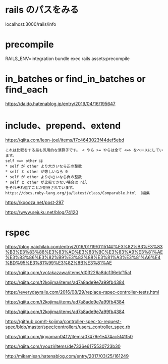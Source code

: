 # rails のパスをみる
localhost:3000/rails/info

# precompile
RAILS_ENV=integration bundle exec rails assets:precompile

# in_batches or find_in_batches or find_each
https://daido.hatenablog.jp/entry/2019/04/16/195647

# include、prepend、extend
https://qiita.com/leon-joel/items/f7c4643023f44def5ebd

```
これは比較をする最も汎用的な演算子です。 < やら >= やらは全て <=> をベースにしています。
self <=> other は
* self が other より大きいなら正の整数
* self と other が等しいなら 0
* self が other より小さいなら負の整数
* self と other が比較できない場合は nil
をそれぞれ返すことが期待されています。
https://docs.ruby-lang.org/ja/latest/class/Comparable.html （編集
```

https://koooza.net/post-297

https://www.sejuku.net/blog/74120

# rspec
https://blog.naichilab.com/entry/2016/01/19/011514#%E3%82%B3%E3%83%B3%E3%83%88%E3%83%AD%E3%83%BC%E3%83%A9%E3%81%AE%E3%83%86%E3%82%B9%E3%83%88%E3%81%A3%E3%81%A6%E4%BD%95%E3%81%99%E3%82%8B%E3%81%AE

https://qiita.com/ryotakazawa/items/d03226a8dc136ebf15af

https://qiita.com/t2kojima/items/ad7a8ade9e7a99fb4384

https://everydayrails.com/2016/08/29/replace-rspec-controller-tests.html

https://qiita.com/t2kojima/items/ad7a8ade9e7a99fb4384

https://qiita.com/t2kojima/items/ad7a8ade9e7a99fb4384

https://github.com/t-kojima/controller-spec-to-request-spec/blob/master/spec/controllers/users_controller_spec.rb

https://qiita.com/jiggaman0412/items/07476e1e474ac5f41f50

https://qiita.com/ryouzi/items/de7336e6175530723b30

http://mikamisan.hatenablog.com/entry/2017/03/25/161249

